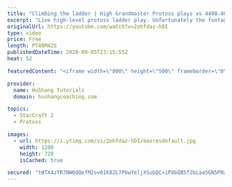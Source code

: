 ```yaml
---
title: "Climbing the ladder | High Grandmaster Protoss plays vs 4400-4800 players"
excerpt: "Live high-level protoss ladder play. Unfortunately the footage came out quite choppy at some points and I was considering just not posting today, but I will post it anyways in case a few of you want to watch still. I'm trying to figure out what the cause of the lag is and hopefully I can get some cleaner"
originalUrl: https://youtube.com/watch?v=2ohfdaz-hDI
type: video
price: Free
length: PT48M42S
publishedDateTime: 2020-09-05T23:15:55Z
heat: 52

featuredContent: "<iframe width=\"800\" height=\"500\" frameborder=\"0\" src=\"https://www.youtube.com/embed/2ohfdaz-hDI\" allow=\"accelerometer; autoplay; encrypted-media; gyroscope; picture-in-picture\" allowfullscreen></iframe>"

provider:
  name: HuShang Tutorials
  domain: hushangcoaching.com

topics:
  - StarCraft 2
  - Protoss

images:
  - url: https://i.ytimg.com/vi/2ohfdaz-hDI/maxresdefault.jpg
    width: 1280
    height: 720
    isCached: true

secured: "tWTX4zYR7NW0dQefM2ov01K8ZL7P6wYeljXSubDC+iP8bQB5f2bLaa5GN5PNzX33UOPLB/rq4T9u6YCK1+JoZRtyRd4fUnsU5bK8OGjGW3j0wI6Dgs47TdXcoNkDFk+Jvu0zsx6p8A0RxkJoAiivQ7/y0EgWdXCeYR3BjWnNdA3wYNrnyfQFfV2SR2v4w/xRwwzpKrzlykmbR8qcLW/5OGjL1N4tprM1hZa9TQtakmVV5b78C+PrKBmZ7k1phOFvHwz9eoJzPnIiQF2kgdkgSke3dls8MPUodoTyVF/8FnOK+FOxjuOOloeuGuF7QuIsu3lsCKQFxTPgWgxJUJTz2UNMpTxYr1asONAqpxYTYgUjZigEzSYtrJpvuMhxuMUG9/lt6Kjw6g5YPseSOuvKs5k9XPElmBr/uCREl8zd9nw=;HsKpysSbGyOGiMyYw0peAQ=="
---
```


